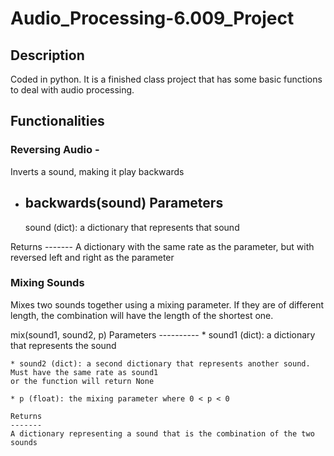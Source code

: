 # Audio_Processing-6.009_Project

## Description
Coded in python. It is a finished class project that has some basic functions to deal with audio processing. 

## Functionalities

### Reversing Audio - 
Inverts a sound, making it play backwards

-   backwards(sound)
Parameters
    ----------
    sound (dict): a dictionary that represents that sound

Returns
    -------
    A dictionary with the same rate as the parameter, but with reversed left and right as the parameter
   
   
### Mixing Sounds
 Mixes two sounds together using a mixing parameter. If they are of different length, 
 the combination will have the length of the shortest one. 

mix(sound1, sound2, p)
    Parameters
    ----------
    * sound1 (dict): a dictionary that represents the sound
    
    * sound2 (dict): a second dictionary that represents another sound. Must have the same rate as sound1
    or the function will return None
    
    * p (float): the mixing parameter where 0 < p < 0

    Returns
    -------
    A dictionary representing a sound that is the combination of the two sounds

